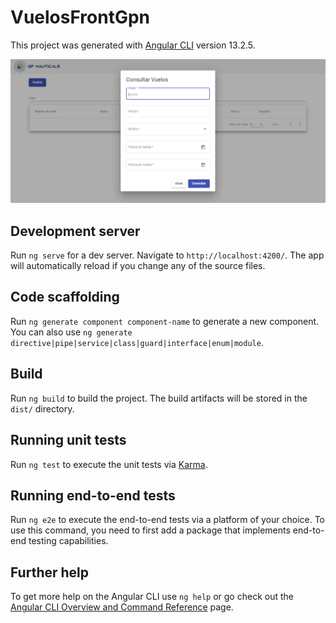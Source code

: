 # VuelosFrontGpn

This project was generated with [Angular CLI](https://github.com/angular/angular-cli) version 13.2.5.

<p align="center">
<img src="https://github.com/diegoalerd/vuelos-front-gpn/blob/main/Images/FrontVuelos%20GPT.png" width="720" alt="Reporte2-6-12" />
</p>

## Development server

Run `ng serve` for a dev server. Navigate to `http://localhost:4200/`. The app will automatically reload if you change any of the source files.

## Code scaffolding

Run `ng generate component component-name` to generate a new component. You can also use `ng generate directive|pipe|service|class|guard|interface|enum|module`.

## Build

Run `ng build` to build the project. The build artifacts will be stored in the `dist/` directory.

## Running unit tests

Run `ng test` to execute the unit tests via [Karma](https://karma-runner.github.io).

## Running end-to-end tests

Run `ng e2e` to execute the end-to-end tests via a platform of your choice. To use this command, you need to first add a package that implements end-to-end testing capabilities.

## Further help

To get more help on the Angular CLI use `ng help` or go check out the [Angular CLI Overview and Command Reference](https://angular.io/cli) page.
